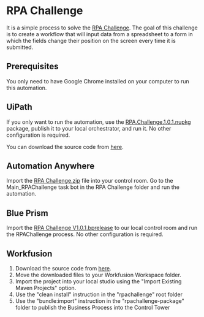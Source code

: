 # RPA Challenge

It is a simple process to solve the [RPA Challenge](https://rpachallenge.com/). The goal of this challenge is to create a workflow that will input data from a spreadsheet to a form in which the fields change their position on the screen every time it is submitted.

## Prerequisites
You only need to have Google Chrome installed on your computer to run this automation.

## UiPath
If you only want to run the automation, use the [RPA.Challenge.1.0.1.nupkg](https://github.com/rguzmanm/professional-portfolio/blob/master/RPA%20Projects/RPA%20Challenge/RPA%20Challenge%20-%20UiPath/RPA.Challenge.1.0.1.nupkg) package, publish it to your local orchestrator, and run it. No other configuration is required.

You can download the source code from [here](https://github.com/rguzmanm/professional-portfolio/tree/master/RPA%20Projects/RPA%20Challenge/RPA%20Challenge%20-%20UiPath/Code).

## Automation Anywhere
Import the [RPA Challenge.zip](https://github.com/rguzmanm/professional-portfolio/blob/master/RPA%20Projects/RPA%20Challenge/RPA%20Challenge%20-%20AA360/RPA%20Challenge.zip) file into your control room. Go to the Main_RPAChallenge task bot in the RPA Challenge folder and run the automation.

## Blue Prism
Import the [RPA Challenge V1.0.1.bprelease](https://github.com/rguzmanm/professional-portfolio/tree/master/RPA%20Projects/RPA%20Challenge/RPA%20Challenge%20-%20Blue%20Prism) to our local control room and run the RPAChallenge process. No other configuration is required.

## Workfusion
1. Download the source code from [here](https://github.com/rguzmanm/professional-portfolio/tree/master/RPA%20Projects/RPA%20Challenge/RPA%20Challenge%20-%20Workfusion/rpachallenge).
2. Move the downloaded files to your Workfusion Workspace folder. 
3. Import the project into your local studio using the "Import Existing Maven Projects" option.
4. Use the "clean install" instruction in the "rpachallenge" root folder
5. Use the "bundle:import" instruction in the "rpachallenge-package" folder to publish the Business Process into the Control Tower
